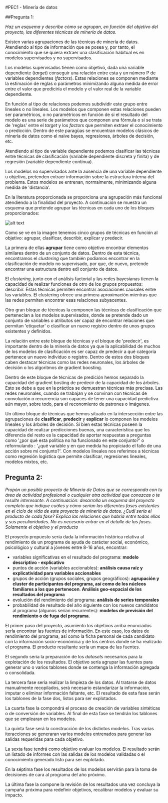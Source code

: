 #PEC1 - Minería de datos

##Pregunta 1:

*Haz un esquema y describe cómo se agrupan, en función del objetivo del proyecto, las diferentes técnicas de minería de datos.*

Existen varias agrupaciones de las técnicas de minería de datos. Atendiendo al tipo de información que se posea y, por tanto, el conocimiento que se quiera extraer una clasificación habitual es en modelos supervisados y no supervisados. 

Los modelos supervisados tienen como objetivo, dada una variable dependiente (*target*) conseguir una relación entre esta y un número P de variables dependientes (*factors*). Estas relaciones se componen mediante la estimación de reglas o parámetros minimizando alguna medida de error entre el valor que prediciría el modelo y el valor real de la variable dependiente. 

En función al tipo de relaciones podemos subdividir este grupo entre lineales o no lineales. Los modelos que componen estas relaciones pueden ser paramétricos, o no paramétricos en función de si el resultado del modelo es una serie de parámetros que componen una fórmula o si se trata de 'reglas' entre el *target* y los *factors* que permiten extraer el conocimiento o predicción. Dentro de este paragüas se encuentran modelos clásicos de minería de datos como el naive bayes, regresiones, árboles de decisión, etc.

Atendiendo al tipo de variable dependiente podemos clasificar las técnicas entre técnicas de clasificación (variable dependiente discreta y finita) y de regresión (variable dependiente contínua).

Los modelos no supervisados ante la ausencia de una variable dependiente u objetivo, pretenden extraer información sobre la estructura interna del problema. Estos modelos se entrenan, normalmente, minimizando alguna medida de 'distancia'.

En la literatura proporcionada se proporciona una agrupación más funcional atendiendo a la finalidad del proyecto. A continuación se muestra un esquema que pretende agrupar las técnicas en cada uno de los bloques proporcionados:

![alt text](./entregas/esquema_tipos_md.png)

Como se ve en la imagen tenemos cinco grupos de técnicas en función al objetivo: agrupar, clasificar, describir, explicar y predecir. 

La primera de ellas **agrupar** tiene como objetivo encontrar elementos similares dentro de un conjunto de datos. Dentro de esta técnica, encontramos el *clustering* que también podíamos encontrar en la clasificación de modelo no supervisado, por que, de nuevo, pretende encontrar una estructura dentro edl conjunto de datos. 

El *clustering*, junto con el análisis factorial y las redes bayesianas tienen la capacidad de realizar funciones de otro de los grupos propuestos: describir. Estas técnicas permiten encontrar asociaciones causales entre las variables. El clustering ofrece una primera aproximación mientras que las redes permiten encontrar esas relaciones subyacentes.

Otro gran bloque de técnicas la componen las técnicas de clasificación que pertenecían a los modelos supervisados, donde se pretende dado un conjunto de variables o atributos ser capaz de encontrar relaciones que permitan 'etiquetar' o clasificar un nuevo registro dentro de unos grupos existentes y definidos. 

La relación entre este bloque de técnicas y el bloque de 'predecir', es importante dentro de la minería de datos ya que la aplicabilidad de muchos de los modelos de clasificación es ser capaz de predecir a qué categoría pertenece un nuevo individuo o registro. Dentro de estos dos bloques caben destacar técnicas como las redes neuronales, los árboles de decisión o los algoritmos de gradient boosting. 

Dentro de este bloque de técnicas de predición hemos separado la capacidad del gradient bosting de predecir de la capacidad de los árboles. Esto se debe a que en la práctica se demuestran técnicas más precisas. Las redes neuronales, cuando se trabajan y se convinan con técnicas de convolución o recurrencia son capaces de tener una capacidad predictiva aún mayor, sobre todo, para el reconomiento de patrones o imágenes.

Un último bloque de técnicas que hemos situado en la intersección entre las agrupaciones de **clasificar**, **predecir** y **explicar** lo componen los modelos lineales y los árboles de decisión. Si bien estas técnicas poseen la capacidad de realizar predicciones buenas, una característica que los diferencia del resto es la capacidad de aportar respuestas a preguntas como '¿por qué esta política no ha funcionado en este conjunto?' o reformulando : '¿qué variable y en que medida ha propiciado el fallo de una acción sobre mi conjunto?'. Con modelos lineales nos referimos a técnicas como regresión logística que permite clasificar, regresiones lineales, modelos mixtos, etc.

## Pregunta 2:

*Propón un posible proyecto de Minería de Datos que se corresponda con tu área de actividad profesional o cualquier otra actividad que conozcas o te resulte interesante. A continuación: desarrolla un esquema del proyecto completo que indique cuáles y cómo serían las diferentes fases existentes en el ciclo de vida de este proyecto de minería de datos. ¿Cuál sería el producto de cada fase? Explica las relaciones que habría entre todas ellas y sus peculiaridades. No es necesario entrar en el detalle de las fases. Solamente el objetivo y el producto*

El proyecto propuesto sería dada la información histórica relativa al rendimiento de un programa de ayuda de carácter social, económico, psicológico y cultural a jóvenes entre 8-16 años, encontrar:

* variables significativas en el resultado del programa: **modelo descriptivo - explicativo**
* puntos de acción (variables accionables): **análisis causa raíz y explicatividad para variables accionables**
* grupos de acción (grupos sociales, grupos geográficos): **agrupación y cluster de participantes del programa, así como de los núcleos familiares a los que pertenecen**. **Análisis geo-espacial de los resultados del programa**
* evolución del rendimiento del programa: **análisis de series temporales**
* probabilidad de resultado del año siguiente con los nuevos candidatos al programa (algunos serían recurrentes): **modelos de previsión del rendimiento o de fuga del programa**.

El primer paso del proyecto, asumiento los objetivos arriba enunciados sería encontrar las fuentes de información. En este caso, los datos de rendimiento del programa, así como la ficha personal de cada candidato con la información socio-económica y de los centros donde se ha realizado el programa. El producto resultante sería un mapa de las fuentes.

El segundo sería la preparación de los *datasets* necesarios para la explotación de los resultados. El objetivo sería agrupar las fuentes para generar uno o varios tablones donde se contenga la información agregada o consolidada. 

La tercera fase sería realizar la limpieza de los datos. Al tratarse de datos manualmente recopilados, será necesario estandarizar la información, imputar o eliminar información faltante, etc. El resultado de esta fase serán los tablones de la fase dos, listos para ser explotados.

La cuarta fase la compondrá el proceso de creación de variables sintéticas o de conversión de variables. Al final de esta fase se tendrán los tablones que se emplearan en los modelos.

La quinta fase será la construcción de los distintos modelos. Tras varias iteracciones se generaran varios modelos entrenados para generar las salidas requeridas para cada objetivo.

La sexta fase tendrá como objetivo evaluar los modelos. El resultado serán un listado de informes con las salidas de los modelos validadas o el conocimiento generado listo para ser explotado.

En la séptima fase los resultados de los modelos servirán para la toma de decisiones de cara al programa del año próximo.

La última fase la compone la revisión de los resultados una vez concluya la campaña próxima para redefinir objetivos, recalibrar modelos y evaluar su impacto.



